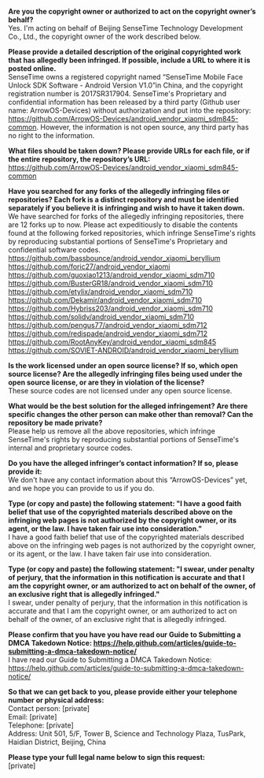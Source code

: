 **Are you the copyright owner or authorized to act on the copyright owner’s behalf?**   
Yes. I'm acting on behalf of Beijing SenseTime Technology Development Co., Ltd., the copyright owner of the work described below.

**Please provide a detailed description of the original copyrighted work that has allegedly been infringed. If possible, include a URL to where it is posted online.**   
SenseTime owns a registered copyright named “SenseTime Mobile Face Unlock SDK Software - Android Version V1.0”in China, and the copyright registration number is 2017SR317904. SenseTime's Proprietary and confidential information has been released by a third party (Github user name: ArrowOS-Devices) without authorization and put into the repository: https://github.com/ArrowOS-Devices/android_vendor_xiaomi_sdm845-common. However, the information is not open source, any third party has no right to the information.

**What files should be taken down? Please provide URLs for each file, or if the entire repository, the repository’s URL:**   
https://github.com/ArrowOS-Devices/android_vendor_xiaomi_sdm845-common

**Have you searched for any forks of the allegedly infringing files or repositories? Each fork is a distinct repository and must be identified separately if you believe it is infringing and wish to have it taken down.**    
We have searched for forks of the allegedly infringing repositories, there are 12 forks up to now. Please act expeditiously to disable the contents found at the following forked repositories, which infringe SenseTime's rights by reproducing substantial portions of SenseTime's Proprietary and confidential software codes.   
https://github.com/bassbounce/android_vendor_xiaomi_beryllium   
https://github.com/foric27/android_vendor_xiaomi   
https://github.com/guoxiao1213/android_vendor_xiaomi_sdm710   
https://github.com/BusterGR18/android_vendor_xiaomi_sdm710   
https://github.com/etylix/android_vendor_xiaomi_sdm710   
https://github.com/Dekamir/android_vendor_xiaomi_sdm710   
https://github.com/Hybriss203/android_vendor_xiaomi_sdm710   
https://github.com/solidv/android_vendor_xiaomi_sdm710   
https://github.com/pengus77/android_vendor_xiaomi_sdm712   
https://github.com/redispade/android_vendor_xiaomi_sdm712   
https://github.com/RootAnyKey/android_vendor_xiaomi_sdm845   
https://github.com/SOVIET-ANDROID/android_vendor_xiaomi_beryllium  

**Is the work licensed under an open source license? If so, which open source license? Are the allegedly infringing files being used under the open source license, or are they in violation of the license?**   
These source codes are not licensed under any open source license.

**What would be the best solution for the alleged infringement? Are there specific changes the other person can make other than removal? Can the repository be made private?**   
Please help us remove all the above repositories, which infringe SenseTime's rights by reproducing substantial portions of SenseTime's internal and proprietary source codes.

**Do you have the alleged infringer’s contact information? If so, please provide it:**   
We don't have any contact information about this “ArrowOS-Devices” yet, and we hope you can provide to us if you do.

**Type (or copy and paste) the following statement: "I have a good faith belief that use of the copyrighted materials described above on the infringing web pages is not authorized by the copyright owner, or its agent, or the law. I have taken fair use into consideration."**   
I have a good faith belief that use of the copyrighted materials described above on the infringing web pages is not authorized by the copyright owner, or its agent, or the law. I have taken fair use into consideration.

**Type (or copy and paste) the following statement: "I swear, under penalty of perjury, that the information in this notification is accurate and that I am the copyright owner, or am authorized to act on behalf of the owner, of an exclusive right that is allegedly infringed."**   
I swear, under penalty of perjury, that the information in this notification is accurate and that I am the copyright owner, or am authorized to act on behalf of the owner, of an exclusive right that is allegedly infringed.

**Please confirm that you have you have read our Guide to Submitting a DMCA Takedown Notice: https://help.github.com/articles/guide-to-submitting-a-dmca-takedown-notice/**   
I have read our Guide to Submitting a DMCA Takedown Notice: https://help.github.com/articles/guide-to-submitting-a-dmca-takedown-notice/

**So that we can get back to you, please provide either your telephone number or physical address:**   
Contact person: [private]   
Email: [private]   
Telephone: [private]   
Address: Unit 501, 5/F, Tower B, Science and Technology Plaza, TusPark, Haidian District, Beijing, China

**Please type your full legal name below to sign this request:**   
[private]

